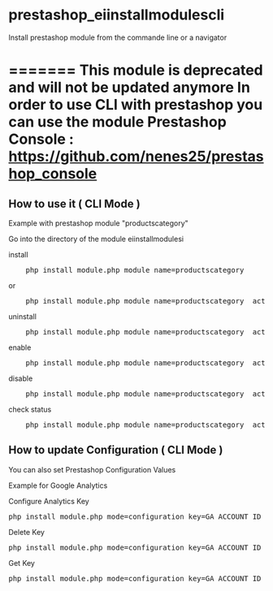 # prestashop_eiinstallmodulescli
Install prestashop module from the commande line or a navigator

=======
This module is deprecated and will not be updated anymore
In order to use CLI with prestashop you can use the module Prestashop Console :
https://github.com/nenes25/prestashop_console
=======

How to use it ( CLI Mode )
----

Example with prestashop module "productscategory"

Go into the directory of the module eiinstallmodulesi

install
<pre>
	php install_module.php module_name=productscategory
</pre>
  or
<pre>
	php install_module.php module_name=productscategory  action=install
</pre>

uninstall
<pre>
	php install_module.php module_name=productscategory  action=uninstall
</pre>

enable
<pre>
	php install_module.php module_name=productscategory  action=enable
</pre>

disable
<pre>
	php install_module.php module_name=productscategory  action=disable
</pre>

check status
<pre>
	php install_module.php module_name=productscategory  action=status
</pre>

How to update Configuration ( CLI Mode )
----

You can also set Prestashop Configuration Values

Example for Google Analytics

Configure Analytics Key
<pre>
php install_module.php mode=configuration key=GA_ACCOUNT_ID value="MY-KEY"
</pre>

Delete Key
<pre>
php install_module.php mode=configuration key=GA_ACCOUNT_ID action_conf=delete
</pre>

Get Key
<pre>
php install_module.php mode=configuration key=GA_ACCOUNT_ID action_conf=get
</pre>




